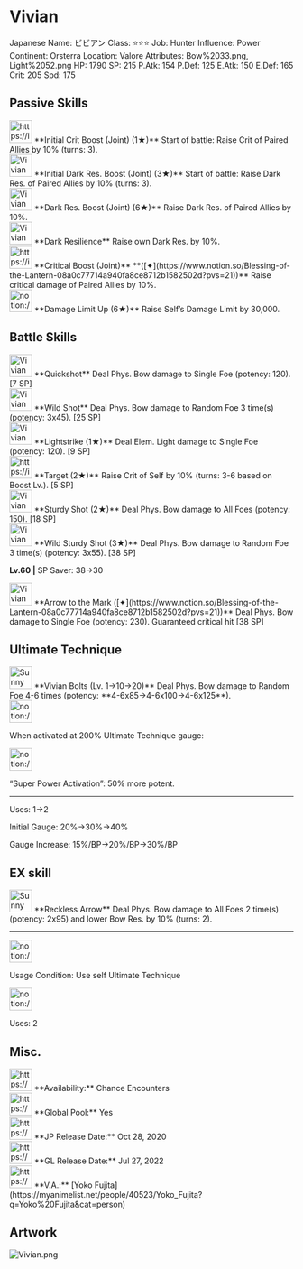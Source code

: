 # Vivian

Japanese Name: ビビアン
Class: ⭐️⭐️⭐️
Job: Hunter
Influence: Power
Continent: Orsterra
Location: Valore
Attributes: Bow%2033.png, Light%2052.png
HP: 1790
SP: 215
P.Atk: 154
P.Def: 125
E.Atk: 150
E.Def: 165
Crit: 205
Spd: 175

## Passive Skills

<aside>
<img src="https://img.game8.jp/6930267/03b99ed068930e0f043961e0f7614e00.png/show" alt="https://img.game8.jp/6930267/03b99ed068930e0f043961e0f7614e00.png/show" width="40px" /> **Initial Crit Boost (Joint) (1★)**
Start of battle: Raise Crit of Paired Allies by 10% (turns: 3).

</aside>

<aside>
<img src="Vivian%20a647184c363244cf83bd502dbca126ff/Dark_Resilience.png" alt="Vivian%20a647184c363244cf83bd502dbca126ff/Dark_Resilience.png" width="40px" /> **Initial Dark Res. Boost (Joint) (3★)**
Start of battle: Raise Dark Res. of Paired Allies by 10% (turns: 3).

<aside>
<img src="Vivian%20a647184c363244cf83bd502dbca126ff/Dark_Resilience.png" alt="Vivian%20a647184c363244cf83bd502dbca126ff/Dark_Resilience.png" width="40px" /> **Dark Res. Boost (Joint) (6★)**
Raise Dark Res. of Paired Allies by 10%.

</aside>

</aside>

<aside>
<img src="Vivian%20a647184c363244cf83bd502dbca126ff/Dark_Resilience%201.png" alt="Vivian%20a647184c363244cf83bd502dbca126ff/Dark_Resilience%201.png" width="40px" /> **Dark Resilience**
Raise own Dark Res. by 10%.

</aside>

<aside>
<img src="https://img.game8.jp/6930257/1bcbb0ec737a21a5e4284b699932d3c3.png/show" alt="https://img.game8.jp/6930257/1bcbb0ec737a21a5e4284b699932d3c3.png/show" width="40px" /> **Critical Boost (Joint)** **([✦](https://www.notion.so/Blessing-of-the-Lantern-08a0c77714a940fa8ce8712b1582502d?pvs=21))**
Raise critical damage of Paired Allies by 10%.

</aside>

<aside>
<img src="notion://custom_emoji/2482af5e-3bb7-4af8-a110-df4150e44521/17debbc6-5396-80a6-933a-007af3a7f551" alt="notion://custom_emoji/2482af5e-3bb7-4af8-a110-df4150e44521/17debbc6-5396-80a6-933a-007af3a7f551" width="40px" /> **Damage Limit Up (6★)**
Raise Self’s Damage Limit by 30,000.

</aside>

## Battle Skills

<aside>
<img src="Vivian%20a647184c363244cf83bd502dbca126ff/Bow.png" alt="Vivian%20a647184c363244cf83bd502dbca126ff/Bow.png" width="40px" /> **Quickshot**
Deal Phys. Bow damage to Single Foe (potency: 120). [7 SP]

</aside>

<aside>
<img src="Vivian%20a647184c363244cf83bd502dbca126ff/Bow%201.png" alt="Vivian%20a647184c363244cf83bd502dbca126ff/Bow%201.png" width="40px" /> **Wild Shot**
Deal Phys. Bow damage to Random Foe 3 time(s) (potency: 3x45). [25 SP]

</aside>

<aside>
<img src="Vivian%20a647184c363244cf83bd502dbca126ff/Light.png" alt="Vivian%20a647184c363244cf83bd502dbca126ff/Light.png" width="40px" /> **Lightstrike (1★)**
Deal Elem. Light damage to Single Foe (potency: 120). [9 SP]

</aside>

<aside>
<img src="https://img.game8.jp/6909195/fb1af3b553f4112d4403e0f7452fd2a2.png/show" alt="https://img.game8.jp/6909195/fb1af3b553f4112d4403e0f7452fd2a2.png/show" width="40px" /> **Target (2★)**
Raise Crit of Self by 10% (turns: 3-6 based on Boost Lv.). [5 SP]

</aside>

<aside>
<img src="Vivian%20a647184c363244cf83bd502dbca126ff/Bow%202.png" alt="Vivian%20a647184c363244cf83bd502dbca126ff/Bow%202.png" width="40px" /> **Sturdy Shot (2★)**
Deal Phys. Bow damage to All Foes (potency: 150). [18 SP]

</aside>

<aside>
<img src="Vivian%20a647184c363244cf83bd502dbca126ff/Bow%203.png" alt="Vivian%20a647184c363244cf83bd502dbca126ff/Bow%203.png" width="40px" /> **Wild Sturdy Shot (3★)**
Deal Phys. Bow damage to Random Foe 3 time(s) (potency: 3x55). [38 SP]

**Lv.60 |** SP Saver: 38→30

</aside>

<aside>
<img src="Vivian%20a647184c363244cf83bd502dbca126ff/Bow%203.png" alt="Vivian%20a647184c363244cf83bd502dbca126ff/Bow%203.png" width="40px" /> **Arrow to the Mark ([✦](https://www.notion.so/Blessing-of-the-Lantern-08a0c77714a940fa8ce8712b1582502d?pvs=21))**
Deal Phys. Bow damage to Single Foe (potency: 230). Guaranteed critical hit [38 SP]

</aside>

## Ultimate Technique

<aside>
<img src="Sunny%207d4760df79a7493880978b610e7ad328/Bow%204.png" alt="Sunny%207d4760df79a7493880978b610e7ad328/Bow%204.png" width="40px" /> **Vivian Bolts (Lv. 1→10→20)**
Deal Phys. Bow damage to Random Foe 4-6 times (potency: **4-6x85→4-6x100→4-6x125**).

<aside>
<img src="notion://custom_emoji/2482af5e-3bb7-4af8-a110-df4150e44521/137ebbc6-5396-80a2-a199-007a067e9993" alt="notion://custom_emoji/2482af5e-3bb7-4af8-a110-df4150e44521/137ebbc6-5396-80a2-a199-007a067e9993" width="40px" />

When activated at 200% Ultimate Technique gauge:

<aside>
<img src="notion://custom_emoji/2482af5e-3bb7-4af8-a110-df4150e44521/193ebbc6-5396-8035-8eea-007a52e85f9d" alt="notion://custom_emoji/2482af5e-3bb7-4af8-a110-df4150e44521/193ebbc6-5396-8035-8eea-007a52e85f9d" width="40px" />

“Super Power Activation”: 50% more potent.

</aside>

</aside>

---

Uses:
1→2

Initial Gauge:
20%→30%→40%

Gauge Increase:
15%/BP→20%/BP→30%/BP

</aside>

## EX skill

<aside>
<img src="Sunny%207d4760df79a7493880978b610e7ad328/Bow%204.png" alt="Sunny%207d4760df79a7493880978b610e7ad328/Bow%204.png" width="40px" /> **Reckless Arrow**
Deal Phys. Bow damage to All Foes 2 time(s) (potency: 2x95) and lower Bow Res. by 10% (turns: 2).

---

<aside>
<img src="notion://custom_emoji/2482af5e-3bb7-4af8-a110-df4150e44521/137ebbc6-5396-802c-b9bc-007a54884b6f" alt="notion://custom_emoji/2482af5e-3bb7-4af8-a110-df4150e44521/137ebbc6-5396-802c-b9bc-007a54884b6f" width="40px" />

Usage Condition: Use self Ultimate Technique

</aside>

<aside>
<img src="notion://custom_emoji/2482af5e-3bb7-4af8-a110-df4150e44521/137ebbc6-5396-80ba-9f36-007a936447ac" alt="notion://custom_emoji/2482af5e-3bb7-4af8-a110-df4150e44521/137ebbc6-5396-80ba-9f36-007a936447ac" width="40px" />

Uses: 2

</aside>

</aside>

## Misc.

<aside>
<img src="https://www.notion.so/icons/gift_gray.svg" alt="https://www.notion.so/icons/gift_gray.svg" width="40px" /> **Availability:** Chance Encounters

</aside>

<aside>
<img src="https://www.notion.so/icons/globe_gray.svg" alt="https://www.notion.so/icons/globe_gray.svg" width="40px" /> **Global Pool:** Yes

</aside>

<aside>
<img src="https://www.notion.so/icons/calendar_red.svg" alt="https://www.notion.so/icons/calendar_red.svg" width="40px" /> **JP Release Date:**
Oct 28, 2020

</aside>

<aside>
<img src="https://www.notion.so/icons/calendar_blue.svg" alt="https://www.notion.so/icons/calendar_blue.svg" width="40px" /> **GL Release Date:**
Jul 27, 2022

</aside>

<aside>
<img src="https://www.notion.so/icons/microphone_gray.svg" alt="https://www.notion.so/icons/microphone_gray.svg" width="40px" /> **V.A.:** [Yoko Fujita](https://myanimelist.net/people/40523/Yoko_Fujita?q=Yoko%20Fujita&cat=person)

</aside>

## Artwork

![Vivian.png](Vivian%20a647184c363244cf83bd502dbca126ff/Vivian.png)